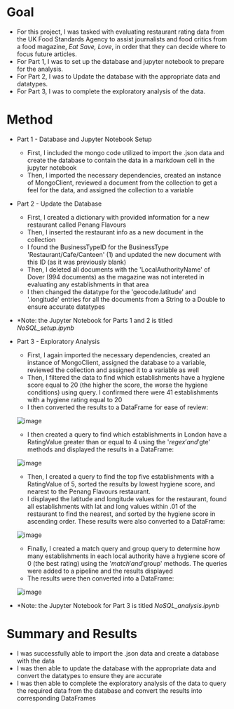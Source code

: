 # Goal
- For this project, I was tasked with evaluating restaurant rating data from the UK Food Standards Agency to assist journalists and food critics from a food magazine, *Eat Save, Love*, in order that they can decide where to focus future articles.
- For Part 1, I was to set up the database and jupyter notebook to prepare for the analysis.
- For Part 2, I was to Update the database with the appropriate data and datatypes.
- For Part 3, I was to complete the exploratory analysis of the data.


# Method
- Part 1 - Database and Jupyter Notebook Setup
  - First, I included the mongo code utilized to import the .json data and create the       database to contain the data in a markdown cell   in the jupyter notebook 
  - Then, I imported the necessary dependencies, created an instance of MongoClient,         reviewed a document from the collection to get a feel for the data, and assigned the       collection to a variable
- Part 2 - Update the Database
  - First, I created a dictionary with provided information for a new restaurant called     Penang Flavours
  - Then, I inserted the restaurant info as a new document in the collection
  - I found the BusinessTypeID for the BusinessType 'Restaurant/Cafe/Canteen' (1) and       updated the new document with this ID (as it was previously blank)
  - Then, I deleted all documents with the 'LocalAuthorityName' of Dover (994 documents)     as the magazine was not intereted in evaluating any establishments in that area
  - I then changed the datatype for the 'geocode.latitude' and '.longitude' entries for     all the documents from a String to a Double to ensure accurate datatypes
- *Note: the Jupyter Notebook for Parts 1 and 2 is titled *NoSQL_setup.ipynb*
- Part 3 - Exploratory Analysis
  - First, I again imported the necessary dependencies, created an instance of 
  MongoClient, assigned the database to a variable, reviewed the collection and assigned   it to a variable as well
  - Then, I filtered the data to find which establishments have a hygiene score equal to 
  20 (the higher the score, the worse the hygiene conditions) using query.  I confirmed 
  there were 41 establishments with a hygiene rating equal to 20
  - I then converted the results to a DataFrame for ease of review: 
  
  ![image](https://user-images.githubusercontent.com/120341249/228990957-4bc99314-811a-4e38-b67d-0dce17938513.png)

  - I then created a query to find which establishments in London have a RatingValue 
  greater than or equal to 4 using the '$regex' and '$gte' methods and displayed the 
  results in a DataFrame:
  
  ![image](https://user-images.githubusercontent.com/120341249/228991176-8728af7c-f29b-4911-a379-d0cc724eca7a.png)

  - Then, I created a query to find the top five establishments with a RatingValue of 5, 
  sorted the results by lowest hygiene score, and nearest to the Penang Flavours 
  restaurant.
  - I displayed the latitude and longitude values for the restaurant, found all 
  establishments with lat and long values within .01 of the restaurant to find the 
  nearest, and sorted by the hygiene score in ascending order.  These results were also 
  converted to a DataFrame:
  
  ![image](https://user-images.githubusercontent.com/120341249/228991502-aeccf62c-f8ea-40e9-88a7-49406c1b651d.png)

  - Finally, I created a match query and group query to determine how many 
  establishments in each local authority have a hygiene score of 0 (the best rating) 
  using the '$match' and '$group' methods.  The queries were added to a pipeline and the 
  results displayed
  - The results were then converted into a DataFrame:
  
  ![image](https://user-images.githubusercontent.com/120341249/228991627-76d90f39-cb59-4915-953f-d80f1dbfd3a5.png)
  
- *Note: the Jupyter Notebook for Part 3 is titled *NoSQL_analysis.ipynb*
  
# Summary and Results
- I was successfully able to import the .json data and create a database with the data
- I was then able to update the database with the appropriate data and convert the 
datatypes to ensure they are accurate
- I was then able to complete the exploratory analysis of the data to query the required data from the database and convert the results into corresponding DataFrames
